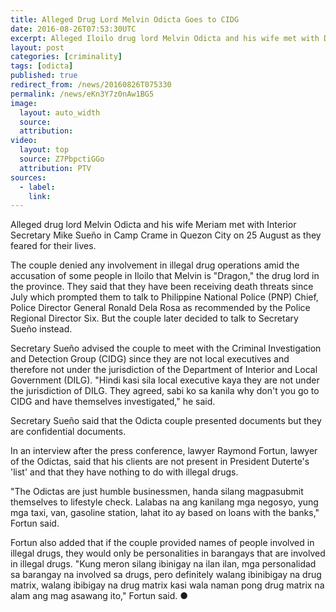 ```yaml
---
title: Alleged Drug Lord Melvin Odicta Goes to CIDG
date: 2016-08-26T07:53:30UTC
excerpt: Alleged Iloilo drug lord Melvin Odicta and his wife met with DILG Secretary Mike Sueño in Camp Crame in Quezon City on 25 August but were advised by the Secretary to go to the CIDG instead for investigation.
layout: post
categories: [criminality]
tags: [odicta]
published: true
redirect_from: /news/20160826T075330
permalink: /news/eKn3Y7z0nAw1BG5
image:
  layout: auto_width
  source: 
  attribution: 
video:
  layout: top
  source: Z7PbpctiGGo
  attribution: PTV
sources:
  - label:
    link:
---
```


Alleged drug lord Melvin Odicta and his wife Meriam met with Interior Secretary Mike Sueño in Camp Crame in Quezon City on 25 August as they feared for their lives.

The couple denied any involvement in illegal drug operations amid the accusation of some people in Iloilo that Melvin is "Dragon," the drug lord in the province.
They said that they have been receiving death threats since July which prompted them to talk to Philippine National Police (PNP) Chief, Police Director General Ronald Dela Rosa as recommended by the Police Regional Director Six. But the couple later decided to talk to Secretary Sueño instead.

Secretary Sueño advised the couple to meet with the Criminal Investigation and Detection Group (CIDG) since they are not local executives and therefore not under the jurisdiction of the Department of Interior and Local Government (DILG). "Hindi kasi sila local executive kaya they are not under the jurisdiction of DILG. They agreed, sabi ko sa kanila why don't you go to CIDG and have themselves investigated," he said.

Secretary Sueño said that the Odicta couple presented documents but they are confidential documents.

In an interview after the press conference, lawyer Raymond Fortun, lawyer of the Odictas, said that his clients are not present in President Duterte's 'list' and that they have nothing to do with illegal drugs.

"The Odictas are just humble businessmen, handa silang magpasubmit themselves to lifestyle check. Lalabas na ang kanilang mga negosyo, yung mga taxi, van, gasoline station, lahat ito ay based on loans with the banks," Fortun said.

Fortun also added that if the couple provided names of people involved in illegal drugs, they would only be personalities in barangays that are involved in illegal drugs. "Kung meron silang ibinigay na ilan ilan, mga personalidad sa barangay na involved sa drugs, pero definitely walang ibinibigay na drug matrix, walang ibibigay na drug matrix kasi wala naman pong drug matrix na alam ang mag asawang ito," Fortun said.
&#x25cf;


